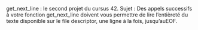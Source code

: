 get_next_line : le second projet du cursus 42.
Sujet : Des appels successifs à votre fonction get_next_line doivent vous permettre de lire l’entièreté du texte disponible sur le file descriptor, une ligne à la fois, jusqu’auEOF.
